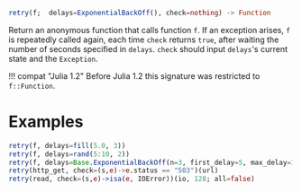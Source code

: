 ```julia
retry(f;  delays=ExponentialBackOff(), check=nothing) -> Function
```

Return an anonymous function that calls function `f`.  If an exception arises, `f` is repeatedly called again, each time `check` returns `true`, after waiting the number of seconds specified in `delays`.  `check` should input `delays`'s current state and the `Exception`.

!!! compat "Julia 1.2"
    Before Julia 1.2 this signature was restricted to `f::Function`.


# Examples

```julia
retry(f, delays=fill(5.0, 3))
retry(f, delays=rand(5:10, 2))
retry(f, delays=Base.ExponentialBackOff(n=3, first_delay=5, max_delay=1000))
retry(http_get, check=(s,e)->e.status == "503")(url)
retry(read, check=(s,e)->isa(e, IOError))(io, 128; all=false)
```
